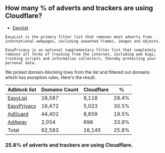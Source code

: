 ## How many % of adverts and trackers are using Cloudflare?


- [Easylist](https://web.archive.org/web/20210516110248/https://easylist.to/)
```
EasyList is the primary filter list that removes most adverts from international webpages, including unwanted frames, images and objects.

EasyPrivacy is an optional supplementary filter list that completely removes all forms of tracking from the internet, including web bugs, tracking scripts and information collectors, thereby protecting your personal data.
```


We picked domain-blocking lines from the list and filtered out domains which has exception rules.
Here's the result.


| Adblock list | Domains Count | Cloudflare | % |
| --- | --- | --- | --- |
| [EasyList](https://easylist.to/easylist/easylist.txt) | 28,587 | 8,118 | 28.4% |
| [EasyPrivacy](https://easylist.to/easylist/easyprivacy.txt) | 16,472 | 5,023 | 30.5% |
| [AdGuard](https://adguardteam.github.io/AdGuardSDNSFilter/Filters/filter.txt) | 44,402 | 8,659 | 19.5% |
| [AdAway](https://raw.githubusercontent.com/AdAway/adaway.github.io/master/hosts.txt) | 2,054 | 696 | 33.9% |
| Total | 62,583 | 16,145 | 25.8% |


### 25.8% of adverts and trackers are using Cloudflare.